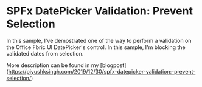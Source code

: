 # SPFx DatePicker Validation: Prevent Selection

In this sample, I've demostrated one of the way to perform a validation on the Office Fbric UI DatePicker's control. In this sample, I'm blocking the validated dates from selection.

More description can be found in my [blogpost] (<https://piyushksingh.com/2019/12/30/spfx-datepicker-validation:-prevent-selection/>)
